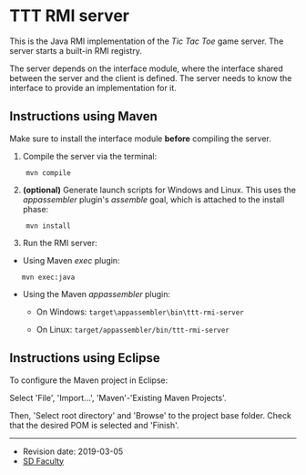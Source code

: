 # TTT RMI server

This is the Java RMI implementation of the *Tic Tac Toe* game server.
The server starts a built-in RMI registry.

The server depends on the interface module,
where the interface shared between the server and the client is defined.
The server needs to know the interface to provide an implementation for it.


## Instructions using Maven

Make sure to install the interface module **before** compiling the server.

 1. Compile the server via the terminal:
```
    mvn compile
```

 2. **(optional)** Generate launch scripts for Windows and Linux. This uses the
*appassembler* plugin's *assemble* goal, which is attached to the install phase:
```
    mvn install
```

 3. Run the RMI server:

  * Using Maven *exec* plugin:
```
   mvn exec:java
```

  * Using the Maven *appassembler* plugin:
    - On Windows: `target\appassembler\bin\ttt-rmi-server`

    - On Linux:   `target/appassembler/bin/ttt-rmi-server`


## Instructions using Eclipse

To configure the Maven project in Eclipse:

Select 'File', 'Import...', 'Maven'-'Existing Maven Projects'.

Then, 'Select root directory' and 'Browse' to the project base folder.
Check that the desired POM is selected and 'Finish'.

---
 - Revision date: 2019-03-05
 - [SD Faculty](mailto:leic-sod@disciplinas.tecnico.ulisboa.pt)
